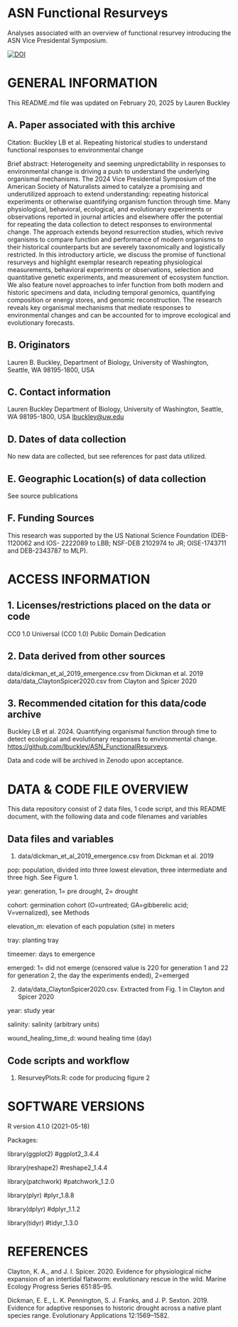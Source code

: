 # ASN Functional Resurveys
Analyses associated with an overview of functional resurvey introducing the ASN Vice Presidental Symposium.

[![DOI](https://zenodo.org/badge/809161753.svg)](https://doi.org/10.5281/zenodo.14895104)

# GENERAL INFORMATION

This README.md file was updated on February 20, 2025 by Lauren Buckley

## A. Paper associated with this archive 
Citation: Buckley LB et al. Repeating historical studies to understand functional responses to environmental change

Brief abstract: Heterogeneity and seeming unpredictability in responses to environmental change is driving a push to understand the underlying organismal mechanisms. The 2024 Vice Presidential Symposium of the American Society of Naturalists aimed to catalyze a promising and underutilized approach to extend understanding: repeating historical experiments or otherwise quantifying organism function through time. Many physiological, behavioral, ecological, and evolutionary experiments or observations reported in journal articles and elsewhere offer the potential for repeating the data collection to detect responses to environmental change. The approach extends beyond resurrection studies, which revive organisms to compare function and performance of modern organisms to their historical counterparts but are severely taxonomically and logistically restricted. In this introductory article, we discuss the promise of functional resurveys and highlight exemplar research repeating physiological measurements, behavioral experiments or observations, selection and quantitative genetic experiments, and measurement of ecosystem function.  We also feature novel approaches to infer function from both modern and historic specimens and data, including temporal genomics, quantifying composition or energy stores, and genomic reconstruction. The research reveals key organismal mechanisms that mediate responses to environmental changes and can be accounted for to improve ecological and evolutionary forecasts.

## B. Originators

Lauren B. Buckley, Department of Biology, University of Washington, Seattle, WA 98195-1800, USA

## C. Contact information
Lauren Buckley
Department of Biology, University of Washington, Seattle, WA 98195-1800, USA
lbuckley@uw.edu

## D. Dates of data collection
No new data are collected, but see references for past data utilized. 

## E. Geographic Location(s) of data collection
See source publications

## F. Funding Sources 
This research was supported by the US National Science Foundation (DEB-1120062 and IOS- 2222089 to LBB; NSF-DEB 2102974 to JR; OISE-1743711 and DEB-2343787 to MLP).

# ACCESS INFORMATION

## 1. Licenses/restrictions placed on the data or code
CC0 1.0 Universal (CC0 1.0)
Public Domain Dedication

## 2. Data derived from other sources
data/dickman_et_al_2019_emergence.csv from Dickman et al. 2019
data/data_ClaytonSpicer2020.csv from Clayton and Spicer 2020 

## 3. Recommended citation for this data/code archive
Buckley LB et al. 2024. Quantifying organismal function through time to detect ecological and evolutionary responses to environmental change. https://github.com/lbuckley/ASN_FunctionalResurveys. 

Data and code will be archived in Zenodo upon acceptance.

# DATA & CODE FILE OVERVIEW

This data repository consist of 2 data files, 1 code script, and this README document, with the following data and code filenames and variables

## Data files and variables
1. data/dickman_et_al_2019_emergence.csv from Dickman et al. 2019

pop:	population, divided into three lowest elevation, three intermediate and three high. See Figure 1. 

year:	generation, 1= pre drought, 2= drought

cohort:	germination cohort (O=untreated; GA=gibberelic acid; V=vernalized), see Methods

elevation_m:	elevation of each population (site) in meters 

tray:	planting tray

timeemer: days to emergence 

emerged:	1= did not emerge (censored value is 220 for generation 1 and 22 for generation 2, the day the experiments ended), 2=emerged

2. data/data_ClaytonSpicer2020.csv. Extracted from Fig. 1 in Clayton and Spicer 2020

year: study year

salinity: salinity (arbitrary units)

wound_healing_time_d: wound healing time (day)

## Code scripts and workflow
1. ResurveyPlots.R: code for producing figure 2

# SOFTWARE VERSIONS
R version 4.1.0 (2021-05-18)

Packages:

library(ggplot2) #ggplot2_3.4.4

library(reshape2) #reshape2_1.4.4

library(patchwork) #patchwork_1.2.0

library(plyr) #plyr_1.8.8

library(dplyr) #dplyr_1.1.2

library(tidyr) #tidyr_1.3.0

# REFERENCES
Clayton, K. A., and J. I. Spicer. 2020. Evidence for physiological niche expansion of an intertidal flatworm: evolutionary rescue in the wild. Marine Ecology Progress Series 651:85–95.

Dickman, E. E., L. K. Pennington, S. J. Franks, and J. P. Sexton. 2019. Evidence for adaptive responses to historic drought across a native plant species range. Evolutionary Applications 12:1569–1582.

